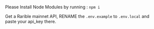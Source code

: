 Please Install Node Modules by running :
`npm i`

Get a Rarible mainnet API, RENAME the ```.env.example``` to ```.env.local``` and paste your api_key there.
